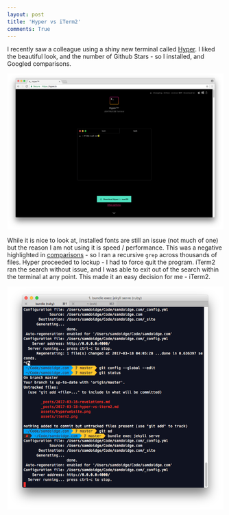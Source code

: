 ```yaml
---
layout: post
title: 'Hyper vs iTerm2'
comments: True
---
```


I recently saw a colleague using a shiny new terminal called [Hyper](https://hyper.is/). I liked the beautiful look, and the number of Github Stars - so I installed, and Googled comparisons. 

![Hyper website](/assets/hyperwebsite.png)

While it is nice to look at, installed fonts are still an issue (not much of one) but the reason I am not using it is speed / performance. This was a negative highlighted in [comparisons](https://www.slant.co/topics/525/versus/~iterm2_vs_terminal-app_vs_hyper) - so I ran a recursive ```grep``` across thousands of files. Hyper proceeded to lockup - I had to force quit the program. iTerm2 ran the search without issue, and I was able to exit out of the search within the terminal at any point. This made it an easy decision for me - iTerm2.

![iterm2](/assets/iterm2.png)